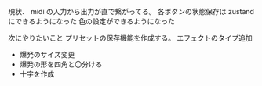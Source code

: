 現状、
midi の入力から出力が直で繋がってる。
各ボタンの状態保存は zustand にできるようになった
色の設定ができるようになった

次にやりたいこと
プリセットの保存機能を作成する。
エフェクトのタイプ追加

- 爆発のサイズ変更
- 爆発の形を四角と〇分ける
- 十字を作成
